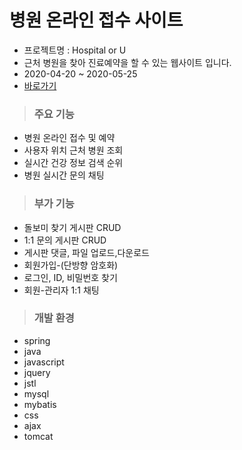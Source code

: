 # 병원 온라인 접수 사이트
- 프로젝트명 : Hospital or U
- 근처 병원을 찾아 진료예약을 할 수 있는 웹사이트 입니다.
- 2020-04-20 ~ 2020-05-25
- [바로가기](http://rclass.iptime.org:9999/20AM_HU_MedicalProject_final/)

> ### 주요 기능
* 병원 온라인 접수 및 예약
* 사용자 위치 근처 병원 조회
* 실시간 건강 정보 검색 순위
* 병원 실시간 문의 채팅

>### 부가 기능
* 돌보미 찾기 게시판 CRUD
* 1:1 문의 게시판 CRUD
* 게시판 댓글, 파일 업로드,다운로드
* 회원가입-(단방향 암호화)
* 로그인, ID, 비밀번호 찾기
* 회원-관리자 1:1 채팅

> ### 개발 환경
* spring
* java
* javascript
* jquery
* jstl
* mysql
* mybatis
* css
* ajax
* tomcat

